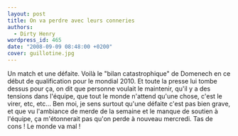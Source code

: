 ```yaml
---
layout: post
title: On va perdre avec leurs conneries
authors:
  - Dirty Henry
wordpress_id: 465
date: "2008-09-09 08:48:00 +0200"
cover: guillotine.jpg
---
```


Un match et une défaite. Voilà le "bilan catastrophique" de Domenech en ce début
de qualification pour le mondial 2010. Et toute la presse lui tombe dessus pour
ça, on dit que personne voulait le maintenir, qu'il y a des tensions dans
l'équipe, que tout le monde n'attend qu'une chose, c'est le virer, etc, etc… Ben
moi, je sens surtout qu'une défaite c'est pas bien grave, et que vu l'ambiance
de merde de la semaine et le manque de soutien à l'équipe, ça m'étonnerait pas
qu'on perde à nouveau mercredi. Tas de cons ! Le monde va mal !
